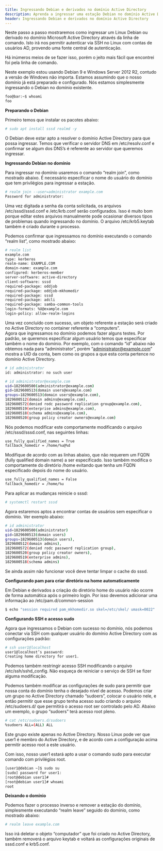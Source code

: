 ```yaml
---
title: Ingressando Debian e derivados no domínio Active Directory
description: Aprenda a ingressar uma estação Debian no domínio Active Directory.
header: Ingressando Debian e derivados no domínio Active Directory
---
```


Neste passo a passo mostraremos como ingressar um Linux Debian ou derivado no domínio Microsoft Active Directory através da linha de comando. Isto irá nos permitir autenticar via SSH no Linux com contas de usuários AD, provendo uma fonte central de autenticação.

Há inúmeros meios de se fazer isso, porém o jeito mais fácil que encontrei foi pela linha de comando.

Neste exemplo estou usando Debian 9 e Windows Server 2012 R2, contudo a versão de Windows não importa. Estamos assumindo que o nosso domínio já está preparado e configurado. Nós estamos simplesmente ingressando o Debian no domínio existente.

```bash
foo@bar:~$ whoami
foo
```

**Preparando o Debian**

Primeiro temos que instalar os pacotes abaixo:

```bash
# sudo apt install sssd realmd -y
```

O Debian deve estar apto a resolver o domínio Active Directory para que possa ingressar. Temos que verificar o servidor DNS em /etc/resolv.conf e confirmar se algum dos DNS’s é referente ao servidor que queremos ingressar.

**Ingressando Debian no domínio**

Para ingressar no domínio usaremos o comando “realm join”, como mostrado abaixo. É necessário especificar o nome do usuário do domínio que tem privilégios para ingressar a estação.

```bash
# realm join --user=administrator example.com  
Password for administrator:
```

Uma vez digitada a senha da conta solicitada, os arquivos /etc/sssd/sssd.conf e /etc/krb.conf serão configurados. Isso é muito bom porque editar estes arquivos manualmente pode ocasionar diversos tipos de problemas quando ingressando no domínio. O arquivo /etc/krb5.keytab também é criado durante o processo.

Podemos confirmar que ingressamos no domínio executando o comando “realm list”, como mostrado abaixo:

```bash
# realm list  
example.com  
type: kerberos  
realm-name: EXAMPLE.COM  
domain-name: example.com  
configured: kerberos-member  
server-software: active-directory  
client-software: sssd  
required-package: oddjob  
required-package: oddjob-mkhomedir  
required-package: sssd  
required-package: adcli  
required-package: samba-common-tools  
login-formats: %U@example.com  
login-policy: allow-realm-logins  
```

Uma vez concluído com sucesso, um objeto referente a estação será criado no Active Directory no container referente a “computers”.  
Agora que ingressamos no domínio podemos fazer alguns testes. Por padrão, se queremos especificar algum usuário temos que especificar também o nome do domínio. Por exemplo, com o comando “id” abaixo não obtemos nada para “administrator”, porém “administrator@example.com” mostra a UID da conta, bem como os grupos a que esta conta pertence no domínio Active Directory.  

```bash
# id administrator  
id: administrator: no such user
```
```bash
# id administrator@example.com  
uid=1829600500(administrator@example.com) 
gid=1829600513(domain users@example.com) 
groups=1829600513(domain users@example.com),
1829600512(domain admins@example.com),
1829600572(denied rodc password replication group@example.com),
1829600519(enterprise admins@example.com),
1829600518(schema admins@example.com),
1829600520(group policy creator owners@example.com)
```

Nós podemos modificar este comportamente modificando o arquivo /etc/sssd/sssd.conf, nas seguintes linhas:  

```bash
use_fully_qualified_names = True  
fallback_homedir = /home/%u@%d  
```

Modifique de acordo com as linhas abaixo, que não requerem um FQDN (fully qualified domain name) a ser especificado. Isso também modifica o comportamente do diretório /home evitando que tenha um FQDN especificado depois do nome do usuário.  

```bash
use_fully_qualified_names = False  
fallback_homedir = /home/%u 
```

Para aplicar as mudanças reinicie o sssd:  

```bash
# systemctl restart sssd  
```

Agora estaremos aptos a encontrar contas de usuários sem especificar o domínio. Ver exemplo abaixo:  

```bash
# id administrator  
uid=1829600500(administrator) 
gid=1829600513(domain users) 
groups=1829600513(domain users),
1829600512(domain admins),
1829600572(denied rodc password replication group),
1829600520(group policy creator owners),
1829600519(enterprise admins),
1829600518(schema admins) 
```

Se ainda assim não funcionar você deve tentar limpar o cache do sssd.  

**Configurando pam para criar diretório na home automaticamente**

Em Debian e derivados a criação do diretório home do usuário não ocorre de forma automática após o primeiro login. Por isso devemos adicionar uma informação ao /etc/pam.d/common-session  

```bash
$ echo "session required pam_mkhomedir.so skel=/etc/skel/ umask=0022" | sudo tee -a /etc/pam.d/common-session 
```

**Configurando SSH e acesso sudo**

Agora que ingressamos o Debian com sucesso no domínio, nós podemos conectar via SSH com qualquer usuário do domínio Active Directory com as configurações padrão:  
```bash
# ssh user1@localhost  
user1@localhost’s password:  
Creating home directory for user1. 
```

Podemos também restringir acesso SSH modificando o arquivo /etc/ssh/sshd_config. Não esqueça de reiniciar o serviço de SSH se fizer alguma modificação.  

Podemos também modificar as configurações de sudo para permitir que nossa conta do domínio tenha o desejado nível de acesso. Podemos criar um grupo no Active Directory chamado “sudoers”, colocar o usuário nele, e então permitir que esse grupo tenha acesso sudo criando o arquivo /etc/sudoers.d/ que permitirá o acesso root ser controlado pelo AD. Abaixo um exemplo, o grupo “sudoers” terá acesso root pleno.  

```bash
# cat /etc/sudoers.d/sudoers  
%sudoers ALL=(ALL) ALL 
```

Este grupo existe apenas no Active Directory. Nosso Linux pode ver que user1 é membro do Active Directory, e de acordo com a configuração acima permitir acesso root a este usuário.  

Com isso, nosso user1 estará apto a usar o comando sudo para executar comando com privilégios root.  

```bash
[user1@debian ~]$ sudo su  
[sudo] password for user1:  
[root@debian user1]#  
[root@debian user1]# whoami  
root  
```

**Deixando o domínio**

Podemos fazer o processo inverso e remover a estação do domínio, simplesmente executando “realm leave” seguido do domínio, como mostrado abaixo:  

```bash
# realm leave example.com 
```

Isso irá deletar o objeto “computador” que foi criado no Active Directory, também removerá o arquivo keytab e voltará as configurações originais de sssd.conf e krb5.conf.  

